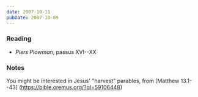 ```yaml
---
date: 2007-10-11
pubDate: 2007-10-09
---
```


### Reading

* <cite>Piers Plowman</cite>, passus XVI--XX

### Notes

You might be interested in Jesus' "harvest" parables, from [Matthew 13.1--43] (https://bible.oremus.org/?ql=59106448)
